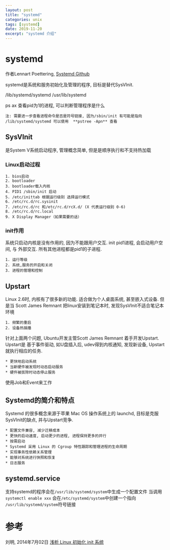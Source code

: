 ```yaml
---
layout: post
title: "systemd"
categories: unix
tags: [systemd]
date: 2019-11-20
excerpt: "systemd 介绍"
---
```


# systemd
作者Lennart Poettering, [Systemd Github](https://github.com/systemd/systemd)

systemd是系统和服务初始化及管理的程序, 目标是替代SysVInit. 

/lib/systemd/systemd
/usr/lib/systemd

ps ax 查看pid为1的进程, 可以判断管理程序是什么

`
	注: 需要进一步查看进程命令是否是符号链接, 因为/sbin/init 有可能是指向 /lib/systemd/systemd
	可以使用  **pstree -Apn** 查看
`

## SysVInit
是System V系统启动程序, 管理概念简单, 但是是顺序执行和不支持热加载 

### Linux启动过程

	1. bios启动
	2. bootloader
	3. bootloader载入内核
	4. PID1 /sbin/init 启动
	5. /etc/inittab 根据运行级别 选择运行模式
	6. /etc/rc.d/rc.sysinit
	7. /etc/rc.d/rc 和/etc/rc.d/rcX.d/ (X 代表运行级别 0-6)
	8. /etc/rc.d/rc.local
	9. X Display Manager（如果需要的话）
	
### init作用
系统只启动内核是没有作用的, 因为不能跟用户交互. init pid1进程, 会启动用户空间, 与
外部交互. 所有其他进程都是pid1的子进程.

	1. 运行等级
	2. 系统,服务的开启和关闭
	3. 进程的管理和控制

## Upstart
Linux 2.6时, 内核有了很多新的功能. 适合做为个人桌面系统, 甚至嵌入式设备. 但是当
 Scott James Remnant 把linux安装到笔记本时, 发现SysVInit不适合笔记本环境

	1. 频繁的重启
	2. 设备热插播

针对上面两个问题, Ubuntu开发主管Scott James Remnant 着手开发Upstart. Upstart是
基于事件驱动, 如U盘插入后, udev得到内核通知, 发现新设备, Upstart就执行相应的任务.

	* 更快地启动系统
	* 当新硬件被发现时动态启动服务
	* 硬件被拔除时动态停止服务

使用Job和Event来工作

## Systemd的简介和特点
Systemd 的很多概念来源于苹果 Mac OS 操作系统上的 launchd, 目标是克服SysVInit的缺点,
并与Upstart竞争.

	* 配置文件兼容, 减少迁移成本
	* 更快的启动速度, 启动更少的进程, 进程保持更多的并行
	* 按需启动
	* Systemd 采用 Linux 的 Cgroup 特性跟踪和管理进程的生命周期
	* 实现事务性依赖关系管理
	* 能够对系统进行快照和恢复
	* 日志服务
	
## systemd.service
支持systemd的程序会在`/usr/lib/systemd/system`中生成一个配置文件
当调用`systemctl enable xxx` 会在`/etc/systemd/system`中创建一个指向
`/usr/lib/systemd/system`符号链接



# 参考
刘明, 2014年7月02日 [浅析 Linux 初始化 init 系统](https://www.ibm.com/developerworks/cn/linux/1407_liuming_init1/index.html?ca=drs-)
